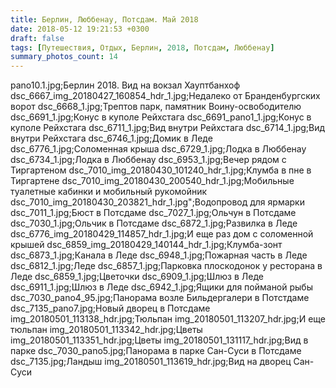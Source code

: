 ```yaml
---
title: Берлин, Люббенау, Потсдам. Май 2018
date: 2018-05-12 19:21:53 +0300
draft: false
tags: [Путешествия, Отдых, Берлин, 2018, Потсдам, Люббенау]
summary_photos_count: 14
---
```

pano10.1.jpg;Берлин 2018. Вид на вокзал Хауптбанхоф
dsc_6667_img_20180427_160854_hdr_1.jpg;Недалеко от Бранденбургских ворот
dsc_6668_1.jpg;Трептов парк, памятник Воину-освободителю
dsc_6691_1.jpg;Конус в куполе Рейхстага
dsc_6691_pano1_1.jpg;Конус в куполе Рейхстага
dsc_6711_1.jpg;Вид внутри Рейхстага
dsc_6714_1.jpg;Вид внутри Рейхстага
dsc_6746_1.jpg;Домик в Леде
dsc_6776_1.jpg;Соломенная крыша
dsc_6729_1.jpg;Лодка в Люббенау
dsc_6734_1.jpg;Лодка в Люббенау
dsc_6953_1.jpg;Вечер рядом с Тиргартеном
dsc_7010_img_20180430_101240_hdr_1.jpg;Клумба в пне в Тиргартене
dsc_7010_img_20180430_200540_hdr_1.jpg;Мобильные туалетные кабинки и мобильный рукомойник
dsc_7010_img_20180430_203821_hdr_1.jpg";Водопровод для ярмарки
dsc_7011_1.jpg;Бюст в Потсдаме
dsc_7027_1.jpg;Ольчун в Потсдаме
dsc_7030_1.jpg;Ольчик в Потсдаме
dsc_6872_1.jpg;Развилка в Леде
dsc_6776_img_20180429_114857_hdr_1.jpg;И еще раз дом с соломенной крышей
dsc_6859_img_20180429_140144_hdr_1.jpg;Клумба-зонт
dsc_6873_1.jpg;Канала в Леде
dsc_6948_1.jpg;Пожарная часть в Леде
dsc_6812_1.jpg;Леде
dsc_6857_1.jpg;Парковка плоскодонок у ресторана в Леде
dsc_6859_1.jpg;Цветочки
dsc_6909_1.jpg;Шлюз в Леде
dsc_6911_1.jpg;Шлюз в Леде
dsc_6942_1.jpg;Ящики для пойманой рыбы
dsc_7030_pano4_95.jpg;Панорама возле Бильдергалери в Потстдаме
dsc_7135_pano7.jpg;Новый дворец в Потсдаме
img_20180501_113138_hdr.jpg;Тюльпан
img_20180501_113207_hdr.jpg;И еще тюльпан
img_20180501_113342_hdr.jpg;Цветы
img_20180501_113351_hdr.jpg;Цветы
img_20180501_131117_hdr.jpg;Вид в парке
dsc_7030_pano5.jpg;Панорама в парке Сан-Суси в Потсдаме
dsc_7135.jpg;Ландыш
img_20180501_113619_hdr.jpg;Вид на дворец Сан-Суси